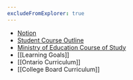 ```yaml
---
excludeFromExplorer: true
---
```

- [Notion](https://notion.so)
- [Student Course Outline](https://drive.google.com/file/d/180cAOZZYef4quxhNtjaK8RY94LczrRzL/view?usp=sharing)
- [Ministry of Education Course of Study](https://drive.google.com/file/d/1rtSkqppch3gIXVUwEF6LwxFXdSnmTwXF/view?usp=share_link)
- [[Learning Goals]]
- [[Ontario Curriculum]]
- [[College Board Curriculum]]
